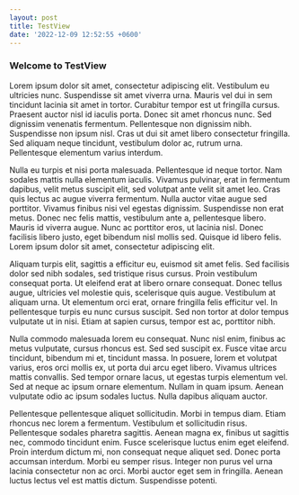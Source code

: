 ```yaml
---
layout: post
title: TestView
date: '2022-12-09 12:52:55 +0600'
---
```


### Welcome to TestView

Lorem ipsum dolor sit amet, consectetur adipiscing elit. Vestibulum eu ultricies nunc. Suspendisse sit amet viverra urna. Mauris vel dui in sem tincidunt lacinia sit amet in tortor. Curabitur tempor est ut fringilla cursus. Praesent auctor nisl id iaculis porta. Donec sit amet rhoncus nunc. Sed dignissim venenatis fermentum. Pellentesque non dignissim nibh. Suspendisse non ipsum nisl. Cras ut dui sit amet libero consectetur fringilla. Sed aliquam neque tincidunt, vestibulum dolor ac, rutrum urna. Pellentesque elementum varius interdum.

Nulla eu turpis et nisi porta malesuada. Pellentesque id neque tortor. Nam sodales mattis nulla elementum iaculis. Vivamus pulvinar, erat in fermentum dapibus, velit metus suscipit elit, sed volutpat ante velit sit amet leo. Cras quis lectus ac augue viverra fermentum. Nulla auctor vitae augue sed porttitor. Vivamus finibus nisi vel egestas dignissim. Suspendisse non erat metus. Donec nec felis mattis, vestibulum ante a, pellentesque libero. Mauris id viverra augue. Nunc ac porttitor eros, ut lacinia nisl. Donec facilisis libero justo, eget bibendum nisl mollis sed. Quisque id libero felis. Lorem ipsum dolor sit amet, consectetur adipiscing elit.

Aliquam turpis elit, sagittis a efficitur eu, euismod sit amet felis. Sed facilisis dolor sed nibh sodales, sed tristique risus cursus. Proin vestibulum consequat porta. Ut eleifend erat at libero ornare consequat. Donec tellus augue, ultricies vel molestie quis, scelerisque quis augue. Vestibulum at aliquam urna. Ut elementum orci erat, ornare fringilla felis efficitur vel. In pellentesque turpis eu nunc cursus suscipit. Sed non tortor at dolor tempus vulputate ut in nisi. Etiam at sapien cursus, tempor est ac, porttitor nibh.

Nulla commodo malesuada lorem eu consequat. Nunc nisl enim, finibus ac metus vulputate, cursus rhoncus est. Sed sed suscipit ex. Fusce vitae arcu tincidunt, bibendum mi et, tincidunt massa. In posuere, lorem et volutpat varius, eros orci mollis ex, ut porta dui arcu eget libero. Vivamus ultrices mattis convallis. Sed tempor ornare lacus, ut egestas turpis elementum vel. Sed at neque ac ipsum ornare elementum. Nullam in quam ipsum. Aenean vulputate odio ac ipsum sodales luctus. Nulla dapibus aliquam auctor.

Pellentesque pellentesque aliquet sollicitudin. Morbi in tempus diam. Etiam rhoncus nec lorem a fermentum. Vestibulum et sollicitudin risus. Pellentesque sodales pharetra sagittis. Aenean magna ex, finibus ut sagittis nec, commodo tincidunt enim. Fusce scelerisque luctus enim eget eleifend. Proin interdum dictum mi, non consequat neque aliquet sed. Donec porta accumsan interdum. Morbi eu semper risus. Integer non purus vel urna lacinia consectetur non ac orci. Morbi auctor eget sem in fringilla. Aenean luctus lectus vel est mattis dictum. Suspendisse potenti.
